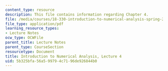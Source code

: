 ```yaml
---
content_type: resource
description: This file contains information regarding Chapter 4.
file: /media/courses/18-330-introduction-to-numerical-analysis-spring-2012/5b325bfa56a599794c7196de926844b0_MIT18_330S12_Chapter4.pdf
file_type: application/pdf
learning_resource_types:
- Lecture Notes
ocw_type: OCWFile
parent_title: Lecture Notes
parent_type: CourseSection
resourcetype: Document
title: Introduction to Numerical Analysis, Lecture 4
uid: 5b325bfa-56a5-9979-4c71-96de926844b0
---
```

